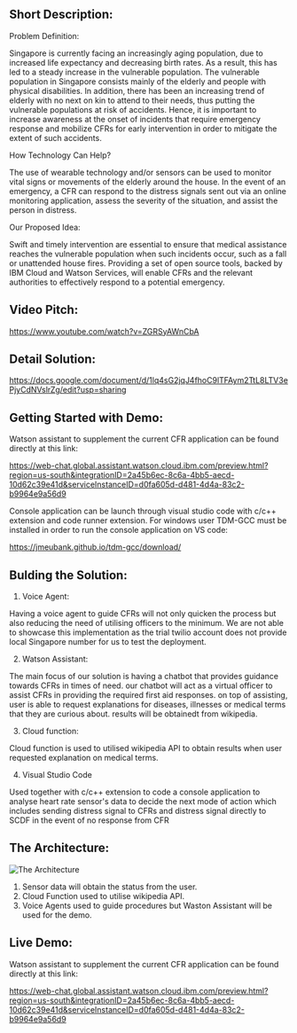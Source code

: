 ## Short Description:

Problem Definition:

Singapore is currently facing an increasingly aging population, due to increased life expectancy and decreasing birth rates. As a result, this has led to a steady increase in the vulnerable population. The vulnerable population in Singapore consists mainly of the elderly and people with physical disabilities. In addition, there has been an increasing trend of elderly with no next on kin to attend to their needs, thus putting the vulnerable populations at risk of accidents. Hence, it is important to increase awareness at the onset of incidents that require emergency response and mobilize CFRs for early intervention in order to mitigate the extent of such accidents.


How Technology Can Help?

The use of wearable technology and/or sensors can be used to monitor vital signs or movements of the elderly around the house. In the event of an emergency, a CFR can respond to the distress signals sent out via an online monitoring application, assess the severity of the situation, and assist the person in distress.


Our Proposed Idea:

Swift and timely intervention are essential to ensure that medical assistance reaches the vulnerable population when such incidents occur, such as a fall or unattended house fires. Providing a set of open source tools, backed by IBM Cloud and Watson Services, will enable CFRs and the relevant authorities to effectively respond to a potential emergency.

## Video Pitch:

https://www.youtube.com/watch?v=ZGRSyAWnCbA


## Detail Solution:

https://docs.google.com/document/d/1lq4sG2jqJ4fhoC9lTFAym2TtL8LTV3ePjyCdNVslrZg/edit?usp=sharing


## Getting Started with Demo: 

Watson assistant to supplement the current CFR application can be found directly at this link:

https://web-chat.global.assistant.watson.cloud.ibm.com/preview.html?region=us-south&integrationID=2a45b6ec-8c6a-4bb5-aecd-10d62c39e41d&serviceInstanceID=d0fa605d-d481-4d4a-83c2-b9964e9a56d9

Console application can be launch through visual studio code with c/c++ extension and code runner extension. For windows user TDM-GCC must be installed in order to run the console application on VS code:

https://jmeubank.github.io/tdm-gcc/download/


## Bulding the Solution:

1) Voice Agent:

Having a voice agent to guide CFRs will not only quicken the process but also reducing the need of utilising officers to the minimum. We are not able to showcase this implementation as the trial twilio account does not provide local Singapore number for us to test the deployment. 

2) Watson Assistant:

The main focus of our solution is having a chatbot that provides guidance towards CFRs in times of need. our chatbot will act as a virtual officer to assist CFRs in providing the required first aid responses. 
on top of assisting, user is able to request explanations for diseases, illnesses or medical terms that they are curious about. results will be obtainedt from wikipedia.

3) Cloud function:

Cloud function is used to utilised wikipedia API to obtain results when user requested explanation on medical terms. 

4) Visual Studio Code

Used together with c/c++ extension to code a console application to analyse heart rate sensor's data to decide the next mode of action which includes sending distress signal to CFRs and distress signal directly to SCDF in the event of no response from CFR


## The Architecture:

![The Architecture](https://user-images.githubusercontent.com/65862587/84587380-47e51180-ae51-11ea-8b1c-18e775baf11d.JPG)

1. Sensor data will obtain the status from the user.
2. Cloud Function used to utilise wikipedia API.
3. Voice Agents used to guide procedures but Waston Assistant will be used for the demo.


## Live Demo: 

Watson assistant to supplement the current CFR application can be found directly at this link:

https://web-chat.global.assistant.watson.cloud.ibm.com/preview.html?region=us-south&integrationID=2a45b6ec-8c6a-4bb5-aecd-10d62c39e41d&serviceInstanceID=d0fa605d-d481-4d4a-83c2-b9964e9a56d9

